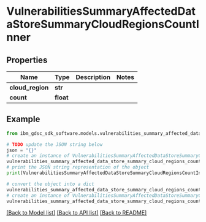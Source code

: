 # VulnerabilitiesSummaryAffectedDataStoreSummaryCloudRegionsCountInner


## Properties

Name | Type | Description | Notes
------------ | ------------- | ------------- | -------------
**cloud_region** | **str** |  | 
**count** | **float** |  | 

## Example

```python
from ibm_gdsc_sdk_software.models.vulnerabilities_summary_affected_data_store_summary_cloud_regions_count_inner import VulnerabilitiesSummaryAffectedDataStoreSummaryCloudRegionsCountInner

# TODO update the JSON string below
json = "{}"
# create an instance of VulnerabilitiesSummaryAffectedDataStoreSummaryCloudRegionsCountInner from a JSON string
vulnerabilities_summary_affected_data_store_summary_cloud_regions_count_inner_instance = VulnerabilitiesSummaryAffectedDataStoreSummaryCloudRegionsCountInner.from_json(json)
# print the JSON string representation of the object
print(VulnerabilitiesSummaryAffectedDataStoreSummaryCloudRegionsCountInner.to_json())

# convert the object into a dict
vulnerabilities_summary_affected_data_store_summary_cloud_regions_count_inner_dict = vulnerabilities_summary_affected_data_store_summary_cloud_regions_count_inner_instance.to_dict()
# create an instance of VulnerabilitiesSummaryAffectedDataStoreSummaryCloudRegionsCountInner from a dict
vulnerabilities_summary_affected_data_store_summary_cloud_regions_count_inner_from_dict = VulnerabilitiesSummaryAffectedDataStoreSummaryCloudRegionsCountInner.from_dict(vulnerabilities_summary_affected_data_store_summary_cloud_regions_count_inner_dict)
```
[[Back to Model list]](../README.md#documentation-for-models) [[Back to API list]](../README.md#documentation-for-api-endpoints) [[Back to README]](../README.md)


